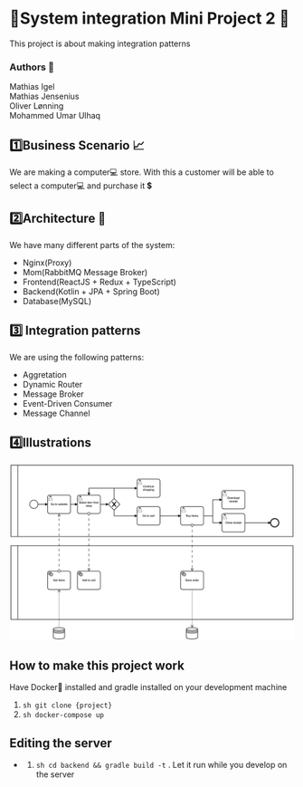 # 🎉System integration Mini Project 2 🎉
This project is about making integration patterns

### Authors 📘
Mathias Igel  
Mathias Jensenius  
Oliver Lønning  
Mohammed Umar Ulhaq

## 1️⃣Business Scenario 📈
We are making a computer💻 store. With this a customer will be able to select a computer💻 and purchase it 💲

## 2️⃣Architecture 🔧
We have many different parts of the system:
- Nginx(Proxy)
- Mom(RabbitMQ Message Broker)
- Frontend(ReactJS + Redux + TypeScript)
- Backend(Kotlin + JPA + Spring Boot)
- Database(MySQL)

##  3️⃣ Integration patterns
We are using the following patterns:
- Aggretation
- Dynamic Router
- Message Broker
- Event-Driven Consumer
- Message Channel

## 4️⃣Illustrations

![system](/artifacts/system.png)


## How to make this project work

Have Docker🐳 installed and gradle installed on your development machine

1. `sh git clone {project}`
2. `sh docker-compose up`

## Editing the server

- 1. `sh cd backend && gradle build -t` . Let it run while you develop on the server
